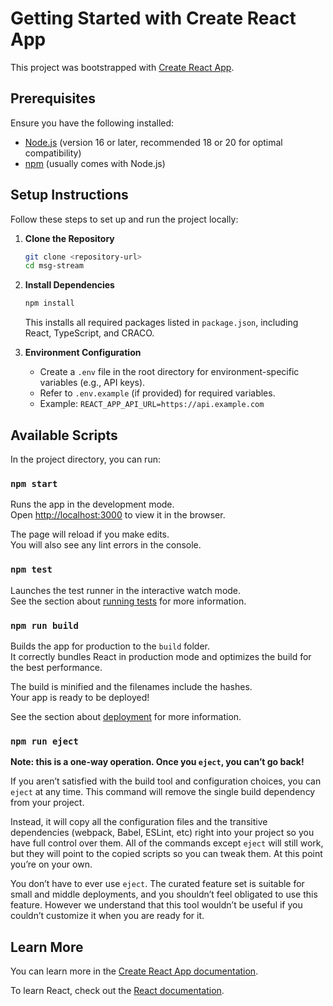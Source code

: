 # Getting Started with Create React App

This project was bootstrapped with [Create React App](https://github.com/facebook/create-react-app).

## Prerequisites

Ensure you have the following installed:

- [Node.js](https://nodejs.org/) (version 16 or later, recommended 18 or 20 for optimal compatibility)
- [npm](https://www.npmjs.com/) (usually comes with Node.js)

## Setup Instructions

Follow these steps to set up and run the project locally:

1. **Clone the Repository**  

   ```bash
   git clone <repository-url>
   cd msg-stream
   ```

2. **Install Dependencies**  

   ```bash
   npm install
   ```

   This installs all required packages listed in `package.json`, including React, TypeScript, and CRACO.

3. **Environment Configuration**  

   - Create a `.env` file in the root directory for environment-specific variables (e.g., API keys).  
   - Refer to `.env.example` (if provided) for required variables.  
   - Example: `REACT_APP_API_URL=https://api.example.com`
   
## Available Scripts

In the project directory, you can run:

### `npm start`

Runs the app in the development mode.\
Open [http://localhost:3000](http://localhost:3000) to view it in the browser.

The page will reload if you make edits.\
You will also see any lint errors in the console.

### `npm test`

Launches the test runner in the interactive watch mode.\
See the section about [running tests](https://facebook.github.io/create-react-app/docs/running-tests) for more information.

### `npm run build`

Builds the app for production to the `build` folder.\
It correctly bundles React in production mode and optimizes the build for the best performance.

The build is minified and the filenames include the hashes.\
Your app is ready to be deployed!

See the section about [deployment](https://facebook.github.io/create-react-app/docs/deployment) for more information.

### `npm run eject`

**Note: this is a one-way operation. Once you `eject`, you can’t go back!**

If you aren’t satisfied with the build tool and configuration choices, you can `eject` at any time. This command will remove the single build dependency from your project.

Instead, it will copy all the configuration files and the transitive dependencies (webpack, Babel, ESLint, etc) right into your project so you have full control over them. All of the commands except `eject` will still work, but they will point to the copied scripts so you can tweak them. At this point you’re on your own.

You don’t have to ever use `eject`. The curated feature set is suitable for small and middle deployments, and you shouldn’t feel obligated to use this feature. However we understand that this tool wouldn’t be useful if you couldn’t customize it when you are ready for it.

## Learn More

You can learn more in the [Create React App documentation](https://facebook.github.io/create-react-app/docs/getting-started).

To learn React, check out the [React documentation](https://reactjs.org/).
